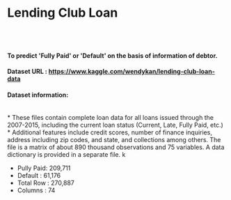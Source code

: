# Lending Club Loan
<br>
<br>

#### To predict 'Fully Paid' or 'Default' on the basis of information of debtor.
#### Dataset URL : <https://www.kaggle.com/wendykan/lending-club-loan-data>
#### Dataset information: 
<br>
* These files contain complete loan data for all loans issued through the 2007-2015, including the current loan status (Current, Late, Fully Paid, etc.) 
*  Additional features include credit scores, number of finance inquiries, address including zip codes, and state, and collections among others. The file is a matrix of about 890 thousand observations and 75 variables. A data dictionary is provided in a separate file. k

* Pully Paid: 209,711
* Default : 61,176
* Total Row : 270,887
* Columns : 74
